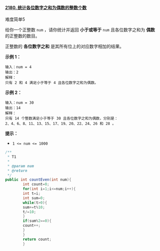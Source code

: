 #### [2180. 统计各位数字之和为偶数的整数个数](https://leetcode-cn.com/problems/count-integers-with-even-digit-sum/)

难度简单5

给你一个正整数 `num` ，请你统计并返回 **小于或等于** `num` 且各位数字之和为 **偶数** 的正整数的数目。

正整数的 **各位数字之和** 是其所有位上的对应数字相加的结果。

**示例 1：**

```
输入：num = 4
输出：2
解释：
只有 2 和 4 满足小于等于 4 且各位数字之和为偶数。    
```

**示例 2：**

```
输入：num = 30
输出：14
解释：
只有 14 个整数满足小于等于 30 且各位数字之和为偶数，分别是： 
2、4、6、8、11、13、15、17、19、20、22、24、26 和 28 。
```

**提示：**

- `1 <= num <= 1000`

```Java
/**
 * T1
 *
 * @param num
 * @return
 */
public int countEven(int num){
        int count=0;
        for(int i=1;i<=num;i++){
        int t=i;
        int sum=0;
        while(t>0){
        sum+=t%10;
        t/=10;
        }
        if(sum%2==0){
        count++;
        }
        }
        return count;
        }
```

